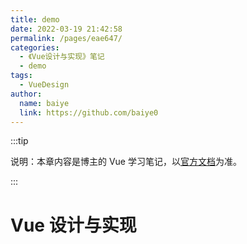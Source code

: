 ```yaml
---
title: demo
date: 2022-03-19 21:42:58
permalink: /pages/eae647/
categories:
  - 《Vue设计与实现》笔记
  - demo
tags:
  - VueDesign
author:
  name: baiye
  link: https://github.com/baiye0
---
```


:::tip

说明：本章内容是博主的 Vue 学习笔记，以[官方文档](https://cn.vuejs.org/v2/guide/)为准。

:::

# Vue 设计与实现
